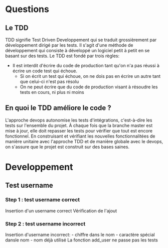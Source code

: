 # Questions

## Le TDD

TDD signifie Test Driven Developpement qui se traduit grossièrement par développement dirigé par les tests. Il s'agit d'une méthode de développement qui consiste à développé un logiciel petit à petit en se basant sur des tests.
Le TDD est fondé par trois règles:
- Il est interdit d'écrire du code de production tant qu'on n'a pas réussi à écrire un code test qui échoue.
	- Si on écrit un test qui échoue, on ne dois pas en écrire un autre tant que celui-ci n'est pas résolu
	- On ne peut écrire que du code de production visant à résoudre les tests en cours, ni plus ni moins
	
## En quoi le TDD améliore le code ?

L'approche devops autonomise les tests d'intégrations, c'est-à-dire les tests sur l'ensemble du projet. À chaque fois que la branche master est mise à jour, elle doit repasser les tests pour vérifier que tout est encore fonctionnel.
En construisant et vérifiant les nouvelles fonctionnalitées de manière unitaire avec l'approche TDD et de manière globale avec le devops, on s'assure que le projet est construit sur des bases saines.

# Developpement

## Test username

### Step 1 : test username correct

Insertion d'un username correct
Vérification de l'ajout

### Step 2 : test username incorrect

Insertion d'username incorrect:
	- chiffre dans le nom
	- caractère spécial dansle nom
	- nom déjà utilisé
La fonction add_user ne passe pas les tests

